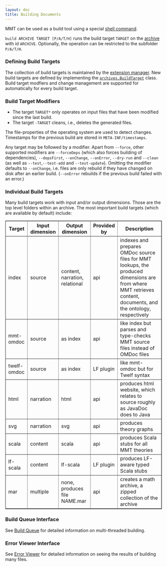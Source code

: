```yaml
---
layout: doc
title: Building Documents
---
```


MMT can be used as a build tool using a special [shell command](../applications/shell).

`build ARCHIVE TARGET [P/A/T/H]` runs the build target `TARGET` on the [archive](.) with id `ARCHIVE`. Optionally, the operation can be restricted to the subfolder `P/A/T/H`.

### Defining Build Targets

The collection of build targets is maintained by the [extension manager](../api/extensions/). New build targets are defined by implementing the [`archives.BuildTarget`](apidoc://info.kwarc.mmt.api.archives.BuildTarget) class.
Build target modfiers and change management are supported for automatically for every build target.

### Build Target Modifiers

* The target `TARGET*` only operates on input files that have been modified since the last build.
* The target `-TARGET` cleans, i.e., deletes the generated files.

The file-properties of the operating system are used to detect changes. Timestamps for the previous build are stored in `META-INF/timestamps`.

Any target may be followed by a modifier. Apart from `--force`, other supported modifiers are `--forceDeps` (which also forces building of dependencies), `--depsFirst`, `--onChange`, `--onError`, `--dry-run` and `--clean` (as well as `--test`,`--test-add` and `--test-update`). Omitting the modifier defaults to `--onChange`, i.e. files are only rebuild if they have changed on disk after an earlier build. (`--onError` rebuilds if the previous build failed with an error.)

### Individual Build Targets
Many build targets work with input and/or output dimensions. Those are the top level folders within an archive.
The most important build targets (which are available by default) include:
<table border="1">
<tr>
<th>Target</th><th>Input dimension</th><th>Output dimension</th><th>Provided by</th><th>Description</th>
</tr>
<tr>
    <td>index</td><td>source</td><td>content, narration, relational</td><td>api</td>
    <td>indexes and prepares OMDoc source files for MMT lookups, the produced dimensions are from where MMT retrieves content, documents, and the ontology, respectively</td>
</tr>
<tr>
    <td>mmt-omdoc</td><td>source</td><td>as index</td><td>api</td>
    <td>like index but parses and type-checks MMT source files instead of OMDoc files</td>
</tr>
<tr>
    <td>twelf-omdoc</td><td>source</td><td>as index</td><td>LF plugin</td>
    <td>like mmt-omdoc but for Twelf syntax</td>
</tr>
<tr>
    <td>html</td><td>narration</td><td>html</td><td>api</td>
    <td>produces html website, which relates to source roughly as JavaDoc does to Java</td>
</tr>
<tr>
    <td>svg</td><td>narration</td><td>svg</td><td>api</td>
    <td>produces theory graphs</td>
</tr>
<tr>
    <td>scala</td><td>content</td><td>scala</td><td>api</td>
    <td>produces Scala stubs for all MMT theories</td>
</tr>
<tr>
    <td>lf-scala</td><td>content</td><td>lf-scala</td><td>LF plugin</td>
    <td>produces LF-aware typed Scala stubs</td>
</tr>
<tr>
    <td>mar</td><td>multiple</td><td>none, produces file NAME.mar</td><td>api</td>
    <td>creates a math archive, a zipped collection of the archive</td>
</tr>
</table>

### Build Queue Interface

See [Build Queue](buildqueue.html) for detailed information on multi-threaded building.

### Error Viewer Interface

See [Error Viewer](errorviewer.html) for detailed information on seeing the results of building many files.
